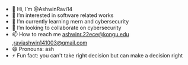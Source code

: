 - 👋 Hi, I’m @AshwinRavi14
- 👀 I’m interested in software related works
- 🌱 I’m currently learning mern and cybersecurity
- 💞️ I’m looking to collaborate on cybersecurity
- 📫 How to reach me ashwinr.22ece@kongu.edu ,raviashwin141003@gmail.com
- 😄 Pronouns: ash
- ⚡ Fun fact: you can't take right decision but can make a decision right

<!---
AshwinRavi14/AshwinRavi14 is a ✨ special ✨ repository because its `README.md` (this file) appears on your GitHub profile.
You can click the Preview link to take a look at your changes.
--->
